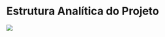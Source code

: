 # Estrutura Analítica do Projeto


![](https://github.com/fga-eps-mds/2019.1-PretEvent/blob/master/docs/images/eap_pretevent.png?raw=true)

